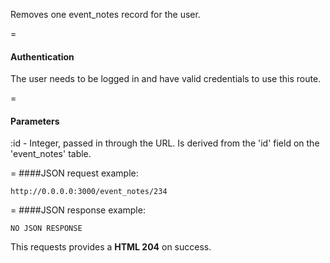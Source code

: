 Removes one event_notes record for the user.

=
#### Authentication

The user needs to be logged in and have valid credentials to use this route.

=
#### Parameters

:id - Integer, passed in through the URL. Is derived from the 'id' field on the 'event_notes' table.

=
####JSON request example:
```
http://0.0.0.0:3000/event_notes/234
```

=
####JSON response example:

```
NO JSON RESPONSE
```

This requests provides a <strong>HTML 204</strong> on success.